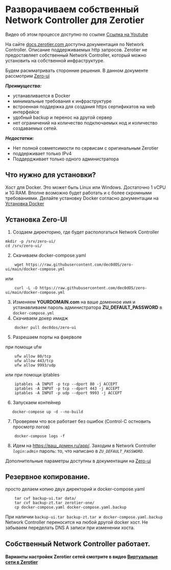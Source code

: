 # Разворачиваем собственный Network Controller для Zerotier
Видео об этом процессе доступно по ссылке [Ссылка на Youtube](https://youtu.be/gweI-9UQsaU)

На сайте [docs.zerotier.com ](https://docs.zerotier.com/what-is-a-controller) доступна документация по Network Controller.
Описание поддерживаемых http запросов.
Zerotier не предоставляет собственный Network Controller, который можно установить на собственной инфраструктуре.

Будем расмматривать сторонние решения.
В данном документе рассмотрим [Zero-ui](https://github.com/dec0dOS/zero-ui) 

***Преимущества:***
- устанавливается в Docker
- минимальные требования к инфраструктуре
- встроенная поддержка для создания https сертификатов на web интерфейсе
- удобный backup и перенос на другой сервер
- нет ограничений на количество подключаемых нод и количество создаваемых сетей.

***Недостатки:***
- Нет полной совметсимости по сервисам с оригинальным Zerotier
- поддерживает только IPv4
- Поддердживает только одного администратора

## Что нужно для установки?
Хост для Docker. Это может быть Linux или Windows. Достаточно 1 vCPU и 1G RAM. Вполне возможно будет работать и с более скромными требованиями.
Делайте установку Docker согласно документации на [Установка Docker](https://docs.docker.com/engine/install/)


## Установка Zero-UI

1. Создаем директорию, где будет распологаться Network Controller
```
mkdir -p /srv/zero-ui/
cd /srv/zero-ui/
```
2. Скачиваем docker-compose.yaml
```
    wget https://raw.githubusercontent.com/dec0dOS/zero-ui/main/docker-compose.yml
```
<p>или</p> 

```
    curl -L -O https://raw.githubusercontent.com/dec0dOS/zero-ui/main/docker-compose.yml
```

3. Изменяем __YOURDOMAIN.com__ на ваше доменное имя и устанавливаем пароль администратора **ZU_DEFAULT_PASSWORD** в `docker-compose.yml`
4. Скачиваем докер имидж
```
    docker pull dec0dos/zero-ui
```
5. Разрешаем порты на фаерволе
<p>    при помощи ufw</p> 

```
    ufw allow 80/tcp
    ufw allow 443/tcp
    ufw allow 9993/udp
```
<p>    или при помощи iptables</p>

```
    iptables -A INPUT -p tcp --dport 80 -j ACCEPT
    iptables -A INPUT -p tcp --dport 443 -j ACCEPT
    iptables -A INPUT -p udp --dport 9993 -j ACCEPT
```

6. Запускаем контейнер
```
   docker-compose up -d --no-build
```
7. Проверяем что все работает без ошибок (Control-C остновить просмотр логов)
```
    docker-compose logs -f
```

8. Идем на https://ваш_домен.ru/app/. Заходим в Network Сontroller *`login:admin`* пароль: то, что написано в _`ZU_DEFAULT_PASSWORD`_.

Дополнительные параметры доступны в документации на  [Zero-ui](https://github.com/dec0dOS/zero-ui) 

## Резервное копирование.
просто делаем копию двух директорий и docker-compose.yaml

```
    tar cvf backup-ui.tar data/
    tar cvf backup-zt.tar zerotier-one/
    cp docker-compose.yaml docker-compose.yaml.backup
```

При наличии `backup-ui.tar backup-zt.tar и docker-compose.yaml.backup` Network Controller переносится на любой другой docker хост.
Не забываем переделать DNS А записи при изменении хоста.

## Собственный Network Controller работает.

#### Варианты настройек Zerotier сетей смотрите в видео [Виртуальные сети в Zerotier](https://www.youtube.com/watch?v=MjI1h7IJQsQ)
